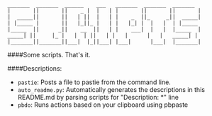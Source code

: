 ```
_______  _______  ______    ___   _______  _______  _______
|       ||       ||    _ |  |   | |       ||       ||       |
|  _____||       ||   | ||  |   | |    _  ||_     _||  _____|
| |_____ |       ||   |_||_ |   | |   |_| |  |   |  | |_____
|_____  ||      _||    __  ||   | |    ___|  |   |  |_____  |
_____| ||     |_ |   |  | ||   | |   |      |   |   _____| |
|_______||_______||___|  |_||___| |___|      |___|  |_______|
```
####Some scripts. That's it.

####Descriptions:
- `pastie`: Posts a file to pastie from the command line.
- `auto_readme.py`: Automatically generates the descriptions in this README.md by parsing scripts for "Description: *" line
- `pbdo`: Runs actions based on your clipboard using pbpaste
